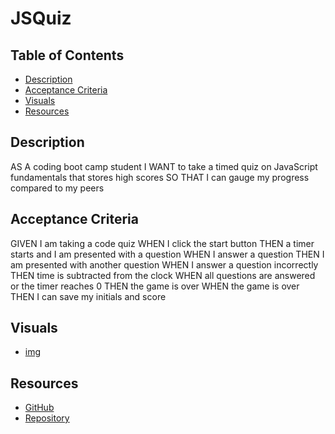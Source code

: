 # JSQuiz

## Table of Contents
- [Description](#description)
- [Acceptance Criteria](#Acceptance)
- [Visuals](Visuals)
- [Resources](Resources)

## Description

AS A coding boot camp student
I WANT to take a timed quiz on JavaScript fundamentals that stores high scores
SO THAT I can gauge my progress compared to my peers

## Acceptance Criteria

GIVEN I am taking a code quiz
WHEN I click the start button
THEN a timer starts and I am presented with a question
WHEN I answer a question
THEN I am presented with another question
WHEN I answer a question incorrectly
THEN time is subtracted from the clock
WHEN all questions are answered or the timer reaches 0
THEN the game is over
WHEN the game is over
THEN I can save my initials and score

## Visuals
- [img](https://www.awesomescreenshot.com/image/30523299?key=02eb24c03820abbc4868f1bdbb163b38)

## Resources
- [GitHub](https://sdivachuk.github.io/JSQuiz/)
- [Repository](https://github.com/sdivachuk/JSQuiz)
